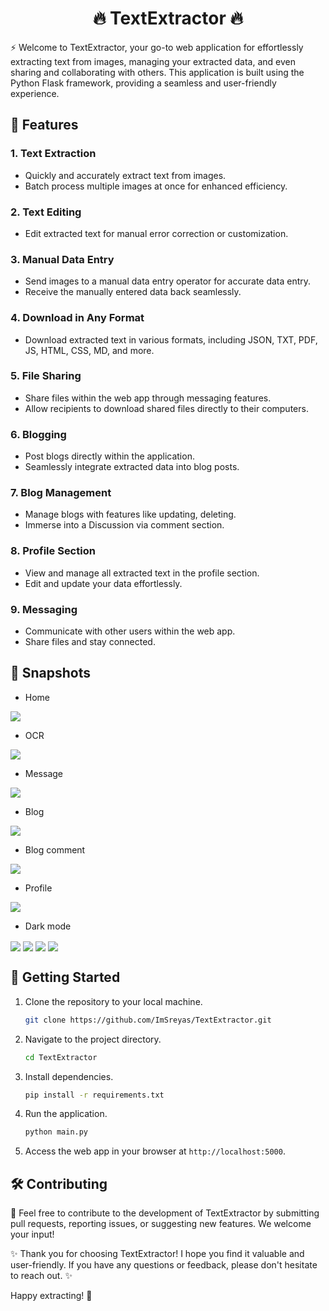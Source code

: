 <h1 align="center">🔥 TextExtractor 🔥</h1>

⚡ Welcome to TextExtractor, your go-to web application for effortlessly extracting text from images, managing your extracted data, and even sharing and collaborating with others. This application is built using the Python Flask framework, providing a seamless and user-friendly experience.

## 🚀 Features

### 1. Text Extraction
- Quickly and accurately extract text from images.
- Batch process multiple images at once for enhanced efficiency.

### 2. Text Editing
- Edit extracted text for manual error correction or customization.

### 3. Manual Data Entry
- Send images to a manual data entry operator for accurate data entry.
- Receive the manually entered data back seamlessly.

### 4. Download in Any Format
- Download extracted text in various formats, including JSON, TXT, PDF, JS, HTML, CSS, MD, and more.

### 5. File Sharing
- Share files within the web app through messaging features.
- Allow recipients to download shared files directly to their computers.

### 6. Blogging
- Post blogs directly within the application.
- Seamlessly integrate extracted data into blog posts.

### 7. Blog Management
- Manage blogs with features like updating, deleting.
- Immerse into a Discussion via comment section.

### 8. Profile Section
- View and manage all extracted text in the profile section.
- Edit and update your data effortlessly.

### 9. Messaging
- Communicate with other users within the web app.
- Share files and stay connected.

## 📸 Snapshots

- Home
<img src="/screenshots/home.png" alt=" " align="center" />

- OCR

<img src="/screenshots/ocr.png" alt=" " align="center" />

- Message

<img src="/screenshots/message.png" alt=" " align="center" />

- Blog
 
<img src="/screenshots/blog.png" alt=" " align="center" />

- Blog comment
 
<img src="/screenshots/blogComment.png" alt=" " align="center" />

- Profile
 
<img src="/screenshots/profileUpdate.png" alt=" " align="center" />

- Dark mode
 
<img src="/screenshots/homeDark.png" alt=" " align="center" />
<img src="/screenshots/ocrDark.png" alt=" " align="center" />
<img src="/screenshots/blogDark.png" alt=" " align="center" />
<img src="/screenshots/messageDark.png" alt=" " align="center" />



## 🚀 Getting Started

1. Clone the repository to your local machine.
   ```bash
   git clone https://github.com/ImSreyas/TextExtractor.git
   ```

2. Navigate to the project directory.
   ```bash
   cd TextExtractor
   ```

3. Install dependencies.
   ```bash
   pip install -r requirements.txt
   ```

4. Run the application.
   ```bash
   python main.py
   ```

5. Access the web app in your browser at `http://localhost:5000`.

## 🛠️ Contributing

📝 Feel free to contribute to the development of TextExtractor by submitting pull requests, reporting issues, or suggesting new features. We welcome your input!

✨ Thank you for choosing TextExtractor! I hope you find it valuable and user-friendly. If you have any questions or feedback, please don't hesitate to reach out. ✨

Happy extracting! 🚀
